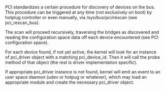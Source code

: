 PCI standardizes a certain procedure for discovery of devices on the bus. This procedure can be triggered at any time (not exclusively on boot) by hotplug controller or even manually, via /sys/bus/pci/rescan (see pci_rescan_bus).

The scan will proceed recursively, traversing the bridges as discovered and reading the configuration space data off each device encountered (see PCI configuration space).

For each device found, if not yet active, the kernel will look for an instance of pci_driver object with a matching pci_device_id. Then it will call the probe method of that object (the rest is driver implementation specific).

If appropriate pci_driver instance is not found, kernel will emit an event to an user space daemon (udev or hotpug or whatever), which may load an appropriate module and create the necessary pci_driver object.
